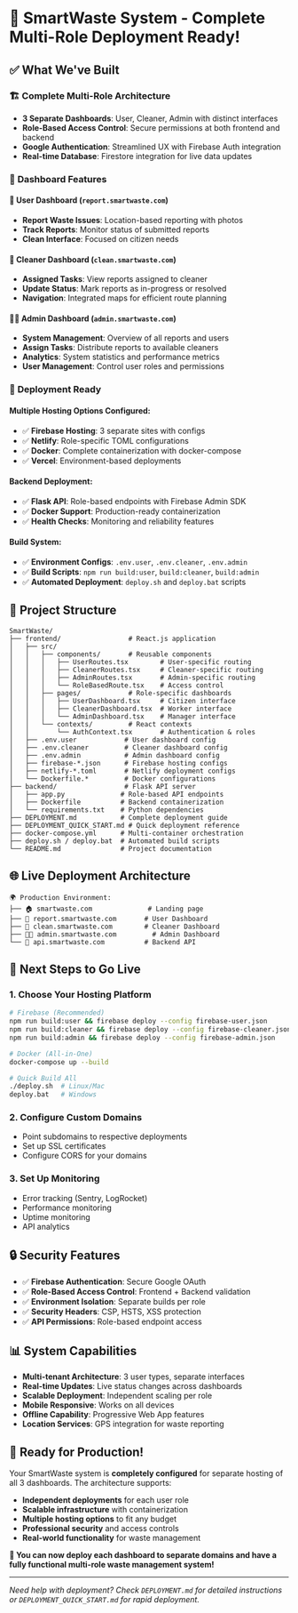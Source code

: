 # 🎉 SmartWaste System - Complete Multi-Role Deployment Ready!

## ✅ What We've Built

### 🏗️ **Complete Multi-Role Architecture**
- **3 Separate Dashboards**: User, Cleaner, Admin with distinct interfaces
- **Role-Based Access Control**: Secure permissions at both frontend and backend
- **Google Authentication**: Streamlined UX with Firebase Auth integration
- **Real-time Database**: Firestore integration for live data updates

### 🎯 **Dashboard Features**

#### 👥 **User Dashboard** (`report.smartwaste.com`)
- **Report Waste Issues**: Location-based reporting with photos
- **Track Reports**: Monitor status of submitted reports
- **Clean Interface**: Focused on citizen needs

#### 🧹 **Cleaner Dashboard** (`clean.smartwaste.com`)
- **Assigned Tasks**: View reports assigned to cleaner
- **Update Status**: Mark reports as in-progress or resolved
- **Navigation**: Integrated maps for efficient route planning

#### 👨‍💼 **Admin Dashboard** (`admin.smartwaste.com`)
- **System Management**: Overview of all reports and users
- **Assign Tasks**: Distribute reports to available cleaners
- **Analytics**: System statistics and performance metrics
- **User Management**: Control user roles and permissions

### 🚀 **Deployment Ready**

#### **Multiple Hosting Options Configured:**
- ✅ **Firebase Hosting**: 3 separate sites with configs
- ✅ **Netlify**: Role-specific TOML configurations  
- ✅ **Docker**: Complete containerization with docker-compose
- ✅ **Vercel**: Environment-based deployments

#### **Backend Deployment:**
- ✅ **Flask API**: Role-based endpoints with Firebase Admin SDK
- ✅ **Docker Support**: Production-ready containerization
- ✅ **Health Checks**: Monitoring and reliability features

#### **Build System:**
- ✅ **Environment Configs**: `.env.user`, `.env.cleaner`, `.env.admin`
- ✅ **Build Scripts**: `npm run build:user`, `build:cleaner`, `build:admin`
- ✅ **Automated Deployment**: `deploy.sh` and `deploy.bat` scripts

## 📂 **Project Structure**
```
SmartWaste/
├── frontend/                 # React.js application
│   ├── src/
│   │   ├── components/       # Reusable components
│   │   │   ├── UserRoutes.tsx        # User-specific routing
│   │   │   ├── CleanerRoutes.tsx     # Cleaner-specific routing
│   │   │   ├── AdminRoutes.tsx       # Admin-specific routing
│   │   │   └── RoleBasedRoute.tsx    # Access control
│   │   ├── pages/            # Role-specific dashboards
│   │   │   ├── UserDashboard.tsx     # Citizen interface
│   │   │   ├── CleanerDashboard.tsx  # Worker interface
│   │   │   └── AdminDashboard.tsx    # Manager interface
│   │   └── contexts/         # React contexts
│   │       └── AuthContext.tsx       # Authentication & roles
│   ├── .env.user            # User dashboard config
│   ├── .env.cleaner         # Cleaner dashboard config
│   ├── .env.admin           # Admin dashboard config
│   ├── firebase-*.json      # Firebase hosting configs
│   ├── netlify-*.toml       # Netlify deployment configs
│   └── Dockerfile.*         # Docker configurations
├── backend/                 # Flask API server
│   ├── app.py              # Role-based API endpoints
│   ├── Dockerfile          # Backend containerization
│   └── requirements.txt    # Python dependencies
├── DEPLOYMENT.md           # Complete deployment guide
├── DEPLOYMENT_QUICK_START.md # Quick deployment reference
├── docker-compose.yml      # Multi-container orchestration
├── deploy.sh / deploy.bat  # Automated build scripts
└── README.md               # Project documentation
```

## 🌐 **Live Deployment Architecture**

```
🌍 Production Environment:
├── 🏠 smartwaste.com              # Landing page
├── 📱 report.smartwaste.com       # User Dashboard
├── 🧹 clean.smartwaste.com        # Cleaner Dashboard  
├── 👨‍💼 admin.smartwaste.com         # Admin Dashboard
└── 🔌 api.smartwaste.com          # Backend API
```

## 🎯 **Next Steps to Go Live**

### 1. **Choose Your Hosting Platform**
```bash
# Firebase (Recommended)
npm run build:user && firebase deploy --config firebase-user.json
npm run build:cleaner && firebase deploy --config firebase-cleaner.json
npm run build:admin && firebase deploy --config firebase-admin.json

# Docker (All-in-One)
docker-compose up --build

# Quick Build All
./deploy.sh  # Linux/Mac
deploy.bat   # Windows
```

### 2. **Configure Custom Domains**
- Point subdomains to respective deployments
- Set up SSL certificates
- Configure CORS for your domains

### 3. **Set Up Monitoring**
- Error tracking (Sentry, LogRocket)
- Performance monitoring
- Uptime monitoring
- API analytics

## 🔒 **Security Features**
- ✅ **Firebase Authentication**: Secure Google OAuth
- ✅ **Role-Based Access Control**: Frontend + Backend validation
- ✅ **Environment Isolation**: Separate builds per role
- ✅ **Security Headers**: CSP, HSTS, XSS protection
- ✅ **API Permissions**: Role-based endpoint access

## 📊 **System Capabilities**
- **Multi-tenant Architecture**: 3 user types, separate interfaces
- **Real-time Updates**: Live status changes across dashboards
- **Scalable Deployment**: Independent scaling per role
- **Mobile Responsive**: Works on all devices
- **Offline Capability**: Progressive Web App features
- **Location Services**: GPS integration for waste reporting

## 🎉 **Ready for Production!**

Your SmartWaste system is **completely configured** for separate hosting of all 3 dashboards. The architecture supports:

- **Independent deployments** for each user role
- **Scalable infrastructure** with containerization
- **Multiple hosting options** to fit any budget
- **Professional security** and access controls
- **Real-world functionality** for waste management

**🚀 You can now deploy each dashboard to separate domains and have a fully functional multi-role waste management system!**

---

*Need help with deployment? Check `DEPLOYMENT.md` for detailed instructions or `DEPLOYMENT_QUICK_START.md` for rapid deployment.*